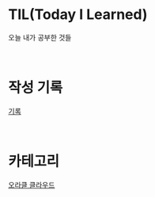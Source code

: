 # TIL(Today I Learned)

오늘 내가 공부한 것들


&nbsp;
&nbsp;
&nbsp;
  


# 작성 기록

[기록](https://github.com/somnwal/TIL/tree/main/%EA%B8%B0%EB%A1%9D)

&nbsp;
&nbsp;
&nbsp;

# 카테고리
[오라클 클라우드](https://github.com/somnwal/TIL/tree/main/%EC%98%A4%EB%9D%BC%ED%81%B4%20%ED%81%B4%EB%9D%BC%EC%9A%B0%EB%93%9C)


